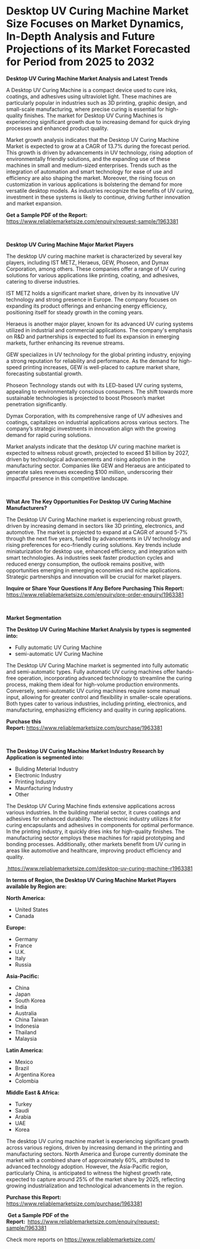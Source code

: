 <p><h1>Desktop UV Curing Machine Market Size Focuses on Market Dynamics, In-Depth Analysis and Future Projections of its Market Forecasted for Period from 2025 to 2032</h1></p><p><strong>Desktop UV Curing Machine Market Analysis and Latest Trends</strong></p>
<p><p>A Desktop UV Curing Machine is a compact device used to cure inks, coatings, and adhesives using ultraviolet light. These machines are particularly popular in industries such as 3D printing, graphic design, and small-scale manufacturing, where precise curing is essential for high-quality finishes. The market for Desktop UV Curing Machines is experiencing significant growth due to increasing demand for quick drying processes and enhanced product quality. </p><p>Market growth analysis indicates that the Desktop UV Curing Machine Market is expected to grow at a CAGR of 13.7% during the forecast period. This growth is driven by advancements in UV technology, rising adoption of environmentally friendly solutions, and the expanding use of these machines in small and medium-sized enterprises. Trends such as the integration of automation and smart technology for ease of use and efficiency are also shaping the market. Moreover, the rising focus on customization in various applications is bolstering the demand for more versatile desktop models. As industries recognize the benefits of UV curing, investment in these systems is likely to continue, driving further innovation and market expansion.</p></p>
<p><strong>Get a Sample PDF of the Report:&nbsp;</strong> <a href="https://www.reliablemarketsize.com/enquiry/request-sample/1963381?utm_campaign=3165&utm_medium=2&utm_source=Github&utm_content=ia&utm_term=08042025&utm_id=desktop-uv-curing-machine">https://www.reliablemarketsize.com/enquiry/request-sample/1963381</a></p>
<p>&nbsp;</p>
<p><strong>Desktop UV Curing Machine Major Market Players</strong></p>
<p><p>The desktop UV curing machine market is characterized by several key players, including IST METZ, Heraeus, GEW, Phoseon, and Dymax Corporation, among others. These companies offer a range of UV curing solutions for various applications like printing, coating, and adhesives, catering to diverse industries.</p><p>IST METZ holds a significant market share, driven by its innovative UV technology and strong presence in Europe. The company focuses on expanding its product offerings and enhancing energy efficiency, positioning itself for steady growth in the coming years.</p><p>Heraeus is another major player, known for its advanced UV curing systems utilized in industrial and commercial applications. The company's emphasis on R&D and partnerships is expected to fuel its expansion in emerging markets, further enhancing its revenue streams.</p><p>GEW specializes in UV technology for the global printing industry, enjoying a strong reputation for reliability and performance. As the demand for high-speed printing increases, GEW is well-placed to capture market share, forecasting substantial growth.</p><p>Phoseon Technology stands out with its LED-based UV curing systems, appealing to environmentally conscious consumers. The shift towards more sustainable technologies is projected to boost Phoseon’s market penetration significantly.</p><p>Dymax Corporation, with its comprehensive range of UV adhesives and coatings, capitalizes on industrial applications across various sectors. The company’s strategic investments in innovation align with the growing demand for rapid curing solutions.</p><p>Market analysts indicate that the desktop UV curing machine market is expected to witness robust growth, projected to exceed $1 billion by 2027, driven by technological advancements and rising adoption in the manufacturing sector. Companies like GEW and Heraeus are anticipated to generate sales revenues exceeding $100 million, underscoring their impactful presence in this competitive landscape.</p></p>
<p>&nbsp;</p>
<p><strong>What Are The Key Opportunities For Desktop UV Curing Machine Manufacturers?</strong></p>
<p><p>The Desktop UV Curing Machine market is experiencing robust growth, driven by increasing demand in sectors like 3D printing, electronics, and automotive. The market is projected to expand at a CAGR of around 5-7% through the next five years, fueled by advancements in UV technology and rising preferences for eco-friendly curing solutions. Key trends include miniaturization for desktop use, enhanced efficiency, and integration with smart technologies. As industries seek faster production cycles and reduced energy consumption, the outlook remains positive, with opportunities emerging in emerging economies and niche applications. Strategic partnerships and innovation will be crucial for market players.</p></p>
<p><strong>Inquire or Share Your Questions If Any Before Purchasing This Report:</strong> <a href="https://www.reliablemarketsize.com/enquiry/pre-order-enquiry/1963381?utm_campaign=3165&utm_medium=2&utm_source=Github&utm_content=ia&utm_term=08042025&utm_id=desktop-uv-curing-machine">https://www.reliablemarketsize.com/enquiry/pre-order-enquiry/1963381</a></p>
<p>&nbsp;</p>
<p><strong>Market Segmentation</strong></p>
<p><strong>The Desktop UV Curing Machine Market Analysis by types is segmented into:</strong></p>
<p><ul><li>Fully automatic UV Curing Machine</li><li>semi-automatic UV Curing Machine</li></ul></p>
<p><p>The Desktop UV Curing Machine market is segmented into fully automatic and semi-automatic types. Fully automatic UV curing machines offer hands-free operation, incorporating advanced technology to streamline the curing process, making them ideal for high-volume production environments. Conversely, semi-automatic UV curing machines require some manual input, allowing for greater control and flexibility in smaller-scale operations. Both types cater to various industries, including printing, electronics, and manufacturing, emphasizing efficiency and quality in curing applications.</p></p>
<p><strong>Purchase this Report:&nbsp;</strong><a href="https://www.reliablemarketsize.com/purchase/1963381?utm_campaign=3165&utm_medium=2&utm_source=Github&utm_content=ia&utm_term=08042025&utm_id=desktop-uv-curing-machine">https://www.reliablemarketsize.com/purchase/1963381</a></p>
<p>&nbsp;</p>
<p><strong>The Desktop UV Curing Machine Market Industry Research by Application is segmented into:</strong></p>
<p><ul><li>Buliding Meterial Industry</li><li>Electronic Industry</li><li>Printing Industry</li><li>Maunfacturing Industry</li><li>Other</li></ul></p>
<p><p>The Desktop UV Curing Machine finds extensive applications across various industries. In the building material sector, it cures coatings and adhesives for enhanced durability. The electronic industry utilizes it for curing encapsulants and adhesives in components for optimal performance. In the printing industry, it quickly dries inks for high-quality finishes. The manufacturing sector employs these machines for rapid prototyping and bonding processes. Additionally, other markets benefit from UV curing in areas like automotive and healthcare, improving product efficiency and quality.</p></p>
<p><a href="https://www.reliablemarketsize.com/desktop-uv-curing-machine-r1963381?utm_campaign=3165&utm_medium=2&utm_source=Github&utm_content=ia&utm_term=08042025&utm_id=desktop-uv-curing-machine">&nbsp;https://www.reliablemarketsize.com/desktop-uv-curing-machine-r1963381</a></p>
<p><strong>In terms of Region, the Desktop UV Curing Machine Market Players available by Region are:</strong></p>
<p>
    <p> <strong> North America: </strong>
        <ul>
            <li>United States</li>
            <li>Canada</li>
        </ul>
        </p> 
    <p> <strong> Europe: </strong>
        <ul>
            <li>Germany</li>
            <li>France</li>
            <li>U.K.</li>
            <li>Italy</li>
            <li>Russia</li>
        </ul>
        </p> 
    <p> <strong> Asia-Pacific: </strong>
        <ul>
            <li>China</li>
            <li>Japan</li>
            <li>South Korea</li>
            <li>India</li>
            <li>Australia</li>
            <li>China Taiwan</li>
            <li>Indonesia</li>
            <li>Thailand</li>
            <li>Malaysia</li>
        </ul>
        </p> 
    <p> <strong> Latin America: </strong>
        <ul>
            <li>Mexico</li>
            <li>Brazil</li>
            <li>Argentina Korea</li>
            <li>Colombia</li>
        </ul>
        </p> 
    <p> <strong> Middle East & Africa: </strong>
        <ul>
            <li>Turkey</li>
            <li>Saudi</li>
            <li>Arabia</li>
            <li>UAE</li>
            <li>Korea</li>
        </ul>
    </p>
    </p>
<p><p>The desktop UV curing machine market is experiencing significant growth across various regions, driven by increasing demand in the printing and manufacturing sectors. North America and Europe currently dominate the market with a combined share of approximately 60%, attributed to advanced technology adoption. However, the Asia-Pacific region, particularly China, is anticipated to witness the highest growth rate, expected to capture around 25% of the market share by 2025, reflecting growing industrialization and technological advancements in the region.</p></p>
<p><strong>Purchase this Report: </strong><a href="https://www.reliablemarketsize.com/purchase/1963381?utm_campaign=3165&utm_medium=2&utm_source=Github&utm_content=ia&utm_term=08042025&utm_id=desktop-uv-curing-machine">https://www.reliablemarketsize.com/purchase/1963381</a></p>
<p>&nbsp;<strong>Get a Sample PDF of the Report:&nbsp;&nbsp;</strong><a href="https://www.reliablemarketsize.com/enquiry/request-sample/1963381?utm_campaign=3165&utm_medium=2&utm_source=Github&utm_content=ia&utm_term=08042025&utm_id=desktop-uv-curing-machine">https://www.reliablemarketsize.com/enquiry/request-sample/1963381</a></p>
<p><strong></strong></p>
<p>Check more reports on <a href="https://www.reliablemarketsize.com/?utm_campaign=3165&utm_medium=2&utm_source=Github&utm_content=ia&utm_term=08042025&utm_id=desktop-uv-curing-machine">https://www.reliablemarketsize.com/</a></p>